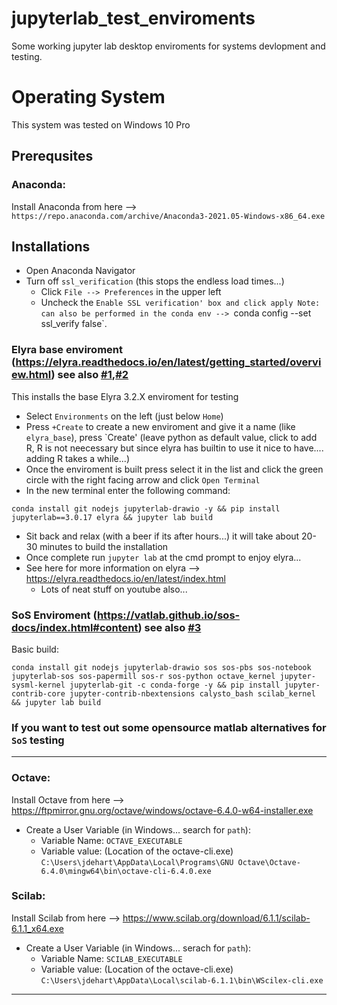 # jupyterlab_test_enviroments
Some working jupyter lab desktop enviroments for systems devlopment and testing.

# Operating System
This system was tested on Windows 10 Pro

## Prerequsites
### Anaconda:
Install Anaconda from here --> `https://repo.anaconda.com/archive/Anaconda3-2021.05-Windows-x86_64.exe`<br>

## Installations
- Open Anaconda Navigator
- Turn off `ssl_verification` (this stops the endless load times...)
  - Click `File --> Preferences` in the upper left
  - Uncheck the `Enable SSL verification' box and click apply
  Note: can also be performed in the conda env --> `conda config --set ssl_verify false`.

### Elyra base enviroment (https://elyra.readthedocs.io/en/latest/getting_started/overview.html) see also [#1](/../../issues/1),[#2](/../../issues/2)
This installs the base Elyra 3.2.X enviroment for testing
- Select `Environments` on the left (just below `Home`)
- Press `+Create` to create a new enviroment and give it a name (like `elyra_base`), press `Create' (leave python as default value, click to add R, R is not neecessary but since elyra has builtin to use it nice to have.... adding R takes a while...)
- Once the enviroment is built press select it in the list and click the green circle with the right facing arrow and click `Open Terminal`
- In the new terminal enter the following command: 
```
conda install git nodejs jupyterlab-drawio -y && pip install jupyterlab==3.0.17 elyra && jupyter lab build
```

- Sit back and relax (with a beer if its after hours...) it will take about 20-30 minutes to build the installation
- Once complete run `jupyter lab` at the cmd prompt to enjoy elyra...
- See here for more information on elyra --> https://elyra.readthedocs.io/en/latest/index.html
  - Lots of neat stuff on youtube also...

### SoS Enviroment (https://vatlab.github.io/sos-docs/index.html#content) see also [#3](/../../issues/3)
Basic build:<br>
```
conda install git nodejs jupyterlab-drawio sos sos-pbs sos-notebook jupyterlab-sos sos-papermill sos-r sos-python octave_kernel jupyter-sysml-kernel jupyterlab-git -c conda-forge -y && pip install jupyter-contrib-core jupyter-contrib-nbextensions calysto_bash scilab_kernel && jupyter lab build
```


### If you want to test out some opensource matlab alternatives for `SoS` testing
---------------------------------------------------------------------------------------
### Octave: 
Install Octave from here --> https://ftpmirror.gnu.org/octave/windows/octave-6.4.0-w64-installer.exe <br>
- Create a User Variable (in Windows... search for `path`):
  - Variable Name: `OCTAVE_EXECUTABLE`
  - Variable value: (Location of the octave-cli.exe) `C:\Users\jdehart\AppData\Local\Programs\GNU Octave\Octave-6.4.0\mingw64\bin\octave-cli-6.4.0.exe`<br>

### Scilab: 
Install Scilab from here --> https://www.scilab.org/download/6.1.1/scilab-6.1.1_x64.exe <br>
- Create a User Variable (in Windows... serach for `path`):
  - Variable Name: `SCILAB_EXECUTABLE`
  - Variable value: (Location of the octave-cli.exe) `C:\Users\jdehart\AppData\Local\scilab-6.1.1\bin\WScilex-cli.exe`<br>
---------------------------------------------------------------------------------------


